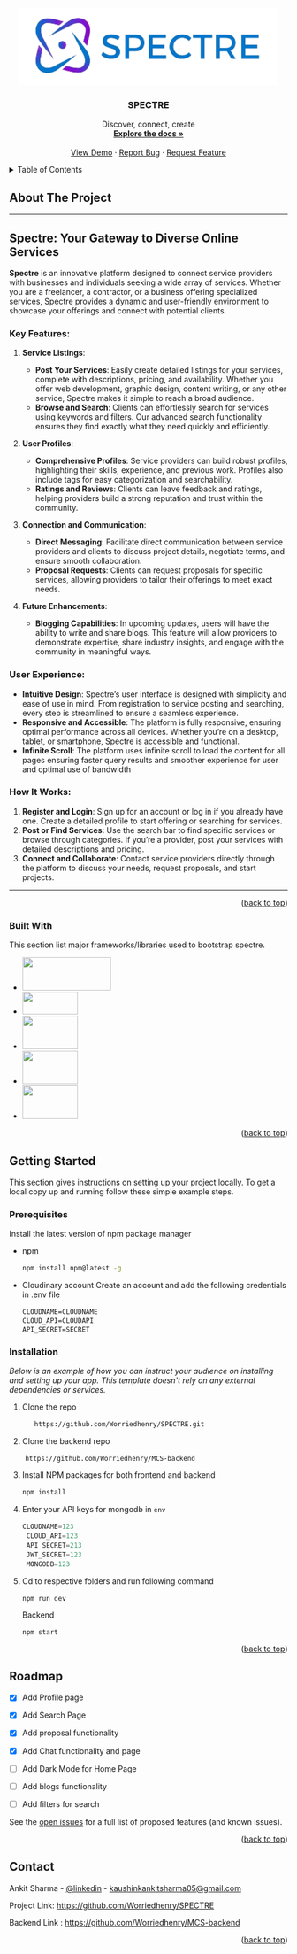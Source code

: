 <!-- Improved compatibility of back to top link: See: https://github.com/othneildrew/Best-README-Template/pull/73 -->
<a name="readme-top"></a>




<!-- PROJECT LOGO -->
<br />
<div align="center">
  <a href="https://github.com/othneildrew/Best-README-Template">
    <img src="public/images/SPECTRE.png" alt="Logo"  height="140">
  </a>

  <h3 align="center">SPECTRE</h3>

  <p align="center">
    Discover, connect, create
    <br />
    <a href="https://github.com/othneildrew/Best-README-Template"><strong>Explore the docs »</strong></a>
    <br />
    <br />
    <a href="https://mcs-hanr.onrender.com">View Demo</a>
    ·
    <a href="https:/github.com/Worriedhenry/SPECTRE/issues/new?labels=bug&template=bug-report---.md">Report Bug</a>
    ·
    <a href="https://github.com/Worriedhenry/SPECTRE/issues/new?labels=enhancement&template=feature-request---.md">Request Feature</a>
  </p>
</div>



<!-- TABLE OF CONTENTS -->
<details>
  <summary>Table of Contents</summary>
  <ol>
    <li>
      <a href="#about-the-project">About The Project</a>
      <ul>
        <li><a href="#built-with">Built With</a></li>
      </ul>
    </li>
    <li>
      <a href="#getting-started">Getting Started</a>
      <ul>
        <li><a href="#prerequisites">Prerequisites</a></li>
        <li><a href="#installation">Installation</a></li>
      </ul>
    </li>
    <li><a href="#usage">Usage</a></li>
    <li><a href="#roadmap">Roadmap</a></li>
    <li><a href="#contributing">Contributing</a></li>
    <li><a href="#license">License</a></li>
    <li><a href="#contact">Contact</a></li>
    <li><a href="#acknowledgments">Acknowledgments</a></li>
  </ol>
</details>



<!-- ABOUT THE PROJECT -->
## About The Project



---

## Spectre: Your Gateway to Diverse Online Services

**Spectre** is an innovative platform designed to connect service providers with businesses and individuals seeking a wide array of services. Whether you are a freelancer, a contractor, or a business offering specialized services, Spectre provides a dynamic and user-friendly environment to showcase your offerings and connect with potential clients.

### Key Features:

1. **Service Listings**:
   - **Post Your Services**: Easily create detailed listings for your services, complete with descriptions, pricing, and availability. Whether you offer web development, graphic design, content writing, or any other service, Spectre makes it simple to reach a broad audience.
   - **Browse and Search**: Clients can effortlessly search for services using keywords and filters. Our advanced search functionality ensures they find exactly what they need quickly and efficiently.

2. **User Profiles**:
   - **Comprehensive Profiles**: Service providers can build robust profiles, highlighting their skills, experience, and previous work. Profiles also include tags for easy categorization and searchability.
   - **Ratings and Reviews**: Clients can leave feedback and ratings, helping providers build a strong reputation and trust within the community.

3. **Connection and Communication**:
   - **Direct Messaging**: Facilitate direct communication between service providers and clients to discuss project details, negotiate terms, and ensure smooth collaboration.
   - **Proposal Requests**: Clients can request proposals for specific services, allowing providers to tailor their offerings to meet exact needs.

4. **Future Enhancements**:
   - **Blogging Capabilities**: In upcoming updates, users will have the ability to write and share blogs. This feature will allow providers to demonstrate expertise, share industry insights, and engage with the community in meaningful ways.

### User Experience:

- **Intuitive Design**: Spectre’s user interface is designed with simplicity and ease of use in mind. From registration to service posting and searching, every step is streamlined to ensure a seamless experience.
- **Responsive and Accessible**: The platform is fully responsive, ensuring optimal performance across all devices. Whether you’re on a desktop, tablet, or smartphone, Spectre is accessible and functional.
- **Infinite Scroll**: The platform uses infinite scroll to load the content for all pages ensuring faster query results and smoother experience for user and optimal use of bandwidth

  
### How It Works:

1. **Register and Login**: Sign up for an account or log in if you already have one. Create a detailed profile to start offering or searching for services.
2. **Post or Find Services**: Use the search bar to find specific services or browse through categories. If you’re a provider, post your services with detailed descriptions and pricing.
3. **Connect and Collaborate**: Contact service providers directly through the platform to discuss your needs, request proposals, and start projects.

---


<p align="right">(<a href="#readme-top">back to top</a>)</p>



### Built With

This section list major frameworks/libraries used to bootstrap spectre.

* <img width="160" height="60" src="https://encrypted-tbn0.gstatic.com/images?q=tbn:ANd9GcQp3dj1FJtFMsjy3EJD2C7-YbshfobIo1pcxTpzXQVEGA&s"  />
* <img width="100" height="40" src="https://encrypted-tbn0.gstatic.com/images?q=tbn:ANd9GcRltTA4JDfYMru1oWKLHuhTez-syAOT1UoqG55RkEcW&shttps://encrypted-tbn0.gstatic.com/images?q=tbn:ANd9GcRltTA4JDfYMru1oWKLHuhTez-syAOT1UoqG55RkEcW&s"  />
* <img width="100" height="60" src="https://logowik.com/content/uploads/images/tailwind-css7675.logowik.com.webp"  />

* <img width="100" height="60" src="https://logowik.com/content/uploads/images/nodejs.jpg"  />
* <img width="100" height="60" src="https://miro.medium.com/v2/resize:fit:1400/1*i2fRBk3GsYLeUk_Rh7AzHw.png"  />


<p align="right">(<a href="#readme-top">back to top</a>)</p>



<!-- GETTING STARTED -->
## Getting Started

This section gives instructions on setting up your project locally.
To get a local copy up and running follow these simple example steps.

### Prerequisites

Install the latest version of npm package manager
* npm
  ```sh
  npm install npm@latest -g
  ```
* Cloudinary account
  Create an account and add the following credentials in .env file
  ```
  CLOUDNAME=CLOUDNAME
  CLOUD_API=CLOUDAPI
  API_SECRET=SECRET
  ```     
  

### Installation

_Below is an example of how you can instruct your audience on installing and setting up your app. This template doesn't rely on any external dependencies or services._

1. Clone the repo
   ```sh
      https://github.com/Worriedhenry/SPECTRE.git
   ```
2. Clone the backend repo
  ```
      https://github.com/Worriedhenry/MCS-backend
  ``` 
3. Install NPM packages for both frontend and backend
   ```sh
   npm install
   ```
5. Enter your API keys for mongodb in `env`
   ```js
   CLOUDNAME=123
    CLOUD_API=123
    API_SECRET=213
    JWT_SECRET=123
    MONGODB=123
   ```
6. Cd to respective folders and run following command
    ```Frontend
    npm run dev
    ```
    Backend
   ```
   npm start
   ```        
<p align="right">(<a href="#readme-top">back to top</a>)</p>



<!-- USAGE EXAMPLES -->
<!-- ## Usage

Use this space to show useful examples of how a project can be used. Additional screenshots, code examples and demos work well in this space. You may also link to more resources.

_For more examples, please refer to the [Documentation](https://example.com)_

<p align="right">(<a href="#readme-top">back to top</a>)</p> -->



<!-- ROADMAP -->
## Roadmap

- [x] Add Profile page
- [x] Add Search Page
- [x] Add proposal functionality 
- [x] Add Chat functionality and page
- [ ] Add Dark Mode for Home Page
- [ ] Add blogs functionality
- [ ] Add filters for search
    

See the [open issues](https://github.com/Worriedhenry/SPECTRE/issues) for a full list of proposed features (and known issues).

<p align="right">(<a href="#readme-top">back to top</a>)</p>


<!-- CONTACT -->
## Contact

Ankit Sharma - [@linkedin](https://www.linkedin.com/in/ankit-sharma-97a18224b/) - kaushinkankitsharma05@gmail.com

Project Link: https://github.com/Worriedhenry/SPECTRE

Backend Link : https://github.com/Worriedhenry/MCS-backend

<p align="right">(<a href="#readme-top">back to top</a>)</p>





<!-- MARKDOWN LINKS & IMAGES -->
<!-- https://www.markdownguide.org/basic-syntax/#reference-style-links -->
[contributors-shield]: https://img.shields.io/github/contributors/othneildrew/Best-README-Template.svg?style=for-the-badge
[contributors-url]: https://github.com/othneildrew/Best-README-Template/graphs/contributors
[forks-shield]: https://img.shields.io/github/forks/othneildrew/Best-README-Template.svg?style=for-the-badge
[forks-url]: https://github.com/othneildrew/Best-README-Template/network/members
[stars-shield]: https://img.shields.io/github/stars/othneildrew/Best-README-Template.svg?style=for-the-badge
[stars-url]: https://github.com/othneildrew/Best-README-Template/stargazers
[issues-shield]: https://img.shields.io/github/issues/othneildrew/Best-README-Template.svg?style=for-the-badge
[issues-url]: https://github.com/othneildrew/Best-README-Template/issues
[mongodb-url]:https://encrypted-tbn0.gstatic.com/images?q=tbn:ANd9GcRltTA4JDfYMru1oWKLHuhTez-syAOT1UoqG55RkEcW&s
[license-shield]: https://img.shields.io/github/license/othneildrew/Best-README-Template.svg?style=for-the-badge
[license-url]: https://github.com/othneildrew/Best-README-Template/blob/master/LICENSE.txt
[linkedin-shield]: https://img.shields.io/badge/-LinkedIn-black.svg?style=for-the-badge&logo=linkedin&colorB=555
[linkedin-url]: https://linkedin.com/in/othneildrew
[product-screenshot]: images/screenshot.png
[Next.js]: https://img.shields.io/badge/next.js-000000?style=for-the-badge&logo=nextdotjs&logoColor=white
[Next-url]: https://nextjs.org/
[React.js]: https://img.shields.io/badge/React-20232A?style=for-the-badge&logo=react&logoColor=61DAFB
[React-url]: https://reactjs.org/
[Vue.js]: https://img.shields.io/badge/Vue.js-35495E?style=for-the-badge&logo=vuedotjs&logoColor=4FC08D
[Vue-url]: https://vuejs.org/
[Angular.io]: https://img.shields.io/badge/Angular-DD0031?style=for-the-badge&logo=angular&logoColor=white
[Angular-url]: https://angular.io/
[Svelte.dev]: https://img.shields.io/badge/Svelte-4A4A55?style=for-the-badge&logo=svelte&logoColor=FF3E00
[Svelte-url]: https://svelte.dev/
[Laravel.com]: https://img.shields.io/badge/Laravel-FF2D20?style=for-the-badge&logo=laravel&logoColor=white
[Laravel-url]: https://laravel.com
[Bootstrap.com]: https://img.shields.io/badge/Bootstrap-563D7C?style=for-the-badge&logo=bootstrap&logoColor=white
[Bootstrap-url]: https://getbootstrap.com
[JQuery.com]: https://img.shields.io/badge/jQuery-0769AD?style=for-the-badge&logo=jquery&logoColor=white
[JQuery-url]: https://jquery.com 
